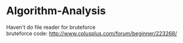 # Algorithm-Analysis

Haven't do file reader for bruteforce\
bruteforce code: http://www.cplusplus.com/forum/beginner/223268/
